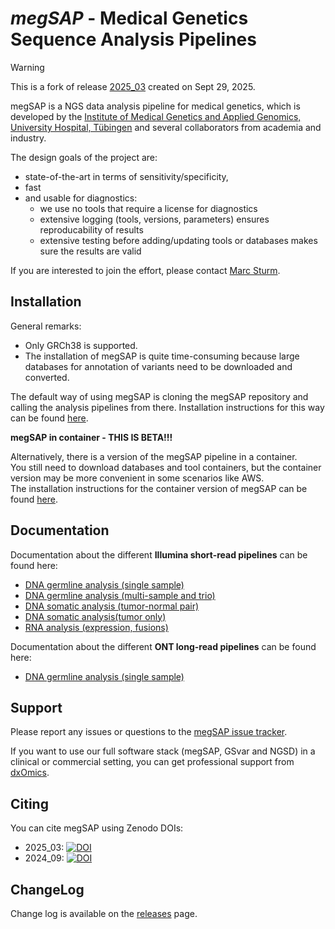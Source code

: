 # *megSAP* - Medical Genetics Sequence Analysis Pipelines

> [!WARNING]
> This is a fork of release [2025_03](https://github.com/imgag/megSAP/releases/tag/2025_03) created on Sept 29, 2025.

megSAP is a NGS data analysis pipeline for medical genetics, which is developed by the [Institute of Medical Genetics and Applied Genomics, University Hospital, Tübingen](http://www.uni-tuebingen.de/Klinische_Genetik/start.html) and several collaborators from academia and industry.

The design goals of the project are:

 * state-of-the-art in terms of sensitivity/specificity,
 * fast
 * and usable for diagnostics:
 	* we use no tools that require a license for diagnostics
    * extensive logging (tools, versions, parameters) ensures reproducability of results
	* extensive testing before adding/updating tools or databases makes sure the results are valid

If you are interested to join the effort, please contact [Marc Sturm](https://github.com/marc-sturm).

## Installation

General remarks:
- Only GRCh38 is supported.
- The installation of megSAP is quite time-consuming because large databases for annotation of variants need to be downloaded and converted.

The default way of using megSAP is cloning the megSAP repository and calling the analysis pipelines from there.
Installation instructions for this way can be found [here](doc/install_unix.md).  

**megSAP in container - THIS IS BETA!!!**
  
Alternatively, there is a version of the megSAP pipeline in a container.  
You still need to download databases and tool containers, but the container version may be more convenient in some scenarios like AWS.  
The installation instructions for the container version of megSAP can be found [here](doc/install_unix_container_version.md).

## Documentation

Documentation about the different **Illumina short-read pipelines** can be found here:

* [DNA germline analysis (single sample)](doc/dna_single_sample.md)
* [DNA germline analysis (multi-sample and trio)](doc/dna_multi_sample.md)
* [DNA somatic analysis (tumor-normal pair)](doc/dna_tumor-normal_pair.md)
* [DNA somatic analysis(tumor only)](doc/dna_tumor_only.md)
* [RNA analysis (expression, fusions)](doc/rna_expression.md)

Documentation about the different **ONT long-read pipelines** can be found here:

* [DNA germline analysis (single sample)](doc/dna_longread_single_sample.md)

## Support

Please report any issues or questions to the [megSAP issue tracker](https://github.com/imgag/megSAP/issues).

If you want to use our full software stack (megSAP, GSvar and NGSD) in a clinical or commercial setting, you can get professional support from [dxOmics](https://www.dxomics.de/).

## Citing

You can cite megSAP using Zenodo DOIs:

* 2025_03: [![DOI](https://zenodo.org/badge/DOI/10.5281/zenodo.15063428.svg)](https://doi.org/10.5281/zenodo.15063428)
* 2024_09: [![DOI](https://zenodo.org/badge/DOI/10.5281/zenodo.13744183.svg)](https://doi.org/10.5281/zenodo.13744183)

## ChangeLog

Change log is available on the [releases](https://github.com/imgag/megSAP/releases) page.

